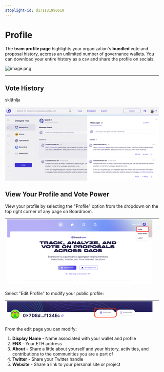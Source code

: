 ```yaml
---
stoplight-id: d171181990610
---
```


# Profile

The **team profile page** highlights your organization's **bundled** vote and proposal history, accross an unlimited number of governance wallets. You can download your entire history as a csv and share the profile on socials.

![image.png](../../assets/images/tZgRPT8w4C.gif)

***

## Vote History

skljfnlja

![image.png](../../assets/images/image-82.png)

## View Your Profile and Vote Power

View your profile by selecting the "Profile" option from the dropdown on the top right corner of any page on Boardroom.

|![View Profile](../../assets/images/view-profile.png) |  |
|    :----:   |  :----:  |  

Select "Edit Profile" to modify your public profile:

|![Edit Profile](../../assets/images/image-18.png) |  |
|    :----:   |  :----:  |  

From the edit page you can modify:

1. **Display Name** - Name associated with your wallet and profile
2. **ENS** - Your ETH address
3. **About** - Share a little about yourself and your history, activities, and contributions to the communities you are a part of
4. **Twitter** - Share your Twitter handle
5. **Website** - Share a link to your personal site or project





